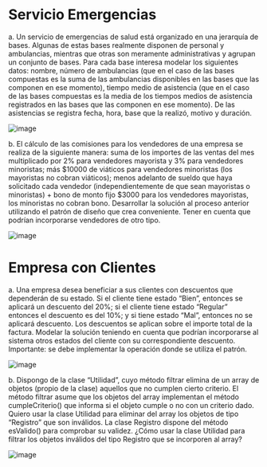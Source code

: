 # Servicio Emergencias

a. Un servicio de emergencias de salud está organizado en una jerarquía de bases. Algunas de estas bases realmente disponen de personal y ambulancias, mientras que otras son meramente administrativas y agrupan un conjunto de bases. Para cada base interesa modelar los siguientes datos: nombre, número de ambulancias (que en el caso de las bases compuestas es la suma de las ambulancias disponibles en las bases que las componen en ese momento), tiempo medio de asistencia (que en el caso de las bases compuestas es la media de los tiempos medios de asistencia registrados en las bases que las componen en ese momento). De las asistencias se registra fecha, hora, base que la realizó, motivo y duración.

![image](https://github.com/user-attachments/assets/fb282b91-4fb8-4894-b9b9-04274f84889b)


b. El cálculo de las comisiones para los vendedores de una empresa se realiza de la siguiente manera: suma de los importes de las ventas del mes multiplicado por 2% para vendedores mayorista y 3% para vendedores minoristas; más $10000 de viáticos para vendedores minoristas (los mayoristas no cobran viáticos); menos adelanto de sueldo que haya solicitado cada vendedor (independientemente de que sean mayoristas o minoristas) + bono de monto fijo $3000 para los vendedores mayoristas, los minoristas no cobran bono. Desarrollar la solución al proceso anterior utilizando el patrón de diseño que crea conveniente. Tener en cuenta que podrían incorporarse vendedores de otro tipo.

![image](https://github.com/user-attachments/assets/9c32598d-9f13-4c71-86b5-179f966211ee)

# Empresa con Clientes

a. Una empresa desea beneficiar a sus clientes con descuentos que dependerán de su estado. Si el cliente tiene estado “Bien”, entonces se aplicará un descuento del 20%; si el cliente tiene estado “Regular” entonces el descuento es del 10%; y si tiene estado “Mal”, entonces no se aplicará descuento. Los descuentos se aplican sobre el importe total de la factura. Modelar la solución teniendo en cuenta que podrían incorporarse al sistema otros estados del cliente con su correspondiente descuento. Importante: se debe implementar la operación donde se utiliza el patrón.

![image](https://github.com/user-attachments/assets/8815c1e3-9a2d-47de-ba85-0fc467b42f04)

b. Dispongo de la clase “Utilidad”, cuyo método filtrar elimina de un array de objetos (propio de la clase) aquellos que no cumplen cierto criterio. El método filtrar asume que los objetos del array implementan el método cumpleCriterio() que informa si el objeto cumple o no con un criterio dado. Quiero usar la clase Utilidad para eliminar del array los objetos de tipo “Registro” que son inválidos. La clase Registro dispone del método esValido() para comprobar su validez. ¿Cómo usar la clase Utilidad para filtrar los objetos inválidos del tipo Registro que se incorporen al array?

![image](https://github.com/user-attachments/assets/359b09c1-f5da-4ba7-b09d-35ac64037a90)



